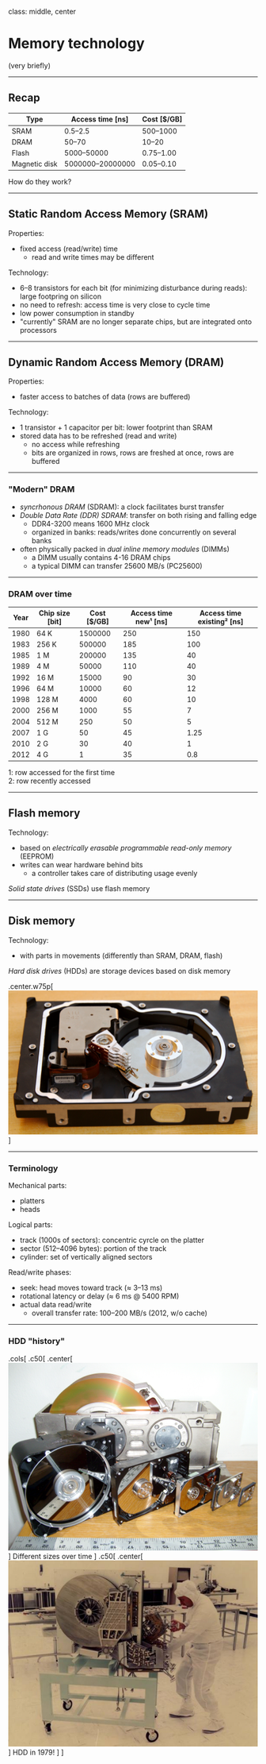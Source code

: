 class: middle, center

# Memory technology

(very briefly)

---

## Recap

| Type | Access time [ns] | Cost [$/GB] |
| - | - | - |
| SRAM | 0.5–2.5 | 500–1000 |
| DRAM | 50–70 | 10–20 |
| Flash | 5000–50000 | 0.75–1.00 |
| Magnetic disk | 5000000–20000000 | 0.05–0.10 |

How do they work?

---

## Static Random Access Memory (SRAM)

Properties:
- fixed access (read/write) time
  - read and write times may be different

Technology:
- 6–8 transistors for each bit (for minimizing disturbance during reads): large footpring on silicon
- no need to refresh: access time is very close to cycle time
- low power consumption in standby
- "currently" SRAM are no longer separate chips, but are integrated onto processors

---

## Dynamic Random Access Memory (DRAM)

Properties:
- faster access to batches of data (rows are buffered)

Technology:
- 1 transistor + 1 capacitor per bit: lower footprint than SRAM
- stored data has to be refreshed (read and write)
  - no access while refreshing
  - bits are organized in rows, rows are freshed at once, rows are buffered

---

### "Modern" DRAM

- *syncrhonous DRAM* (SDRAM): a clock facilitates burst transfer
- *Double Data Rate (DDR) SDRAM*: transfer on both rising and falling edge
  - DDR4-3200 means 1600 MHz clock
  - organized in banks: reads/writes done concurrently on several banks
- often physically packed in *dual inline memory modules* (DIMMs)
  - a DIMM usually contains 4-16 DRAM chips
  - a typical DIMM can transfer 25600 MB/s (PC25600)

---

### DRAM over time

| Year | Chip size [bit] | Cost [$/GB] | Access time new¹ [ns] | Access time existing² [ns]
| - | - | - | - | - |
| 1980 | 64 K | 1500000 | 250 | 150 |
| 1983 | 256 K | 500000 | 185 | 100 |
| 1985 | 1 M | 200000 | 135 | 40 |
| 1989 | 4 M | 50000 | 110 | 40 |
| 1992 | 16 M | 15000 | 90 | 30 |
| 1996 | 64 M | 10000 | 60 | 12 |
| 1998 | 128 M | 4000 | 60 | 10 |
| 2000 | 256 M | 1000 | 55 | 7 |
| 2004 | 512 M | 250 | 50 | 5 |
| 2007 | 1 G | 50 | 45 | 1.25 |
| 2010 | 2 G | 30 | 40 | 1 |
| 2012 | 4 G | 1 | 35 | 0.8 |

1: row accessed for the first time  
2: row recently accessed

---

## Flash memory

Technology:
- based on *electrically erasable programmable read-only memory* (EEPROM)
- writes can wear hardware behind bits
  - a controller takes care of distributing usage evenly

*Solid state drives* (SSDs) use flash memory

---

## Disk memory

Technology:
- with parts in movements (differently than SRAM, DRAM, flash)

*Hard disk drives* (HDDs) are storage devices based on disk memory

.center.w75p[
![The internals of an HDD](images/hdd-internals.jpg)
]

---

### Terminology

Mechanical parts:
- platters
- heads

Logical parts:
- track (1000s of sectors): concentric cyrcle on the platter
- sector (512–4096 bytes): portion of the track
- cylinder: set of vertically aligned sectors

Read/write phases:
- seek: head moves toward track ($\approx$ 3–13 ms)
- rotational latency or delay ($\approx$ 6 ms @ 5400 RPM)
- actual data read/write
  - overall transfer rate: 100–200 MB/s (2012, w/o cache)

---

### HDD "history"

.cols[
.c50[
.center[![Size of HDDs of different ages](images/hdd-sizes.jpg)]
Different sizes over time
]
.c50[
.center[![HDD in 1979](images/hdd-1979.jpg)]
HDD in 1979!
]
]
